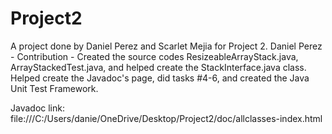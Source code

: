 # Project2
A project done by Daniel Perez and Scarlet Mejia for Project 2.
Daniel Perez - Contribution - Created the source codes ResizeableArrayStack.java, ArrayStackedTest.java, and helped create the StackInterface.java class. Helped create the Javadoc's page, did tasks #4-6, and created the Java Unit Test Framework.


Javadoc link: file:///C:/Users/danie/OneDrive/Desktop/Project2/doc/allclasses-index.html
